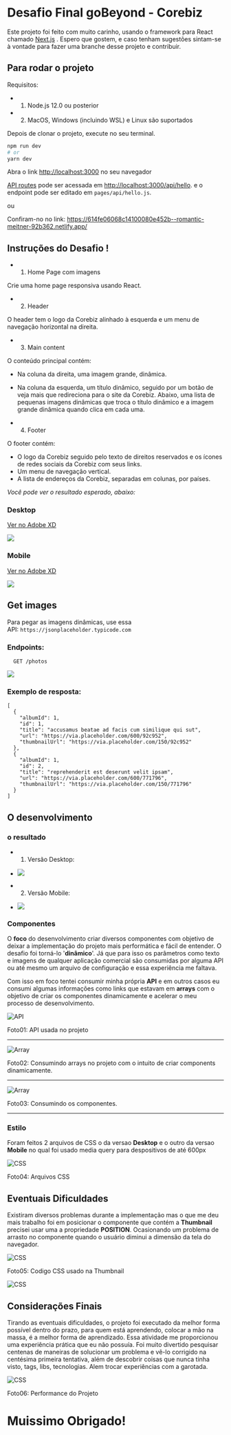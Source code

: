 # Desafio Final goBeyond - Corebiz

Este projeto foi feito com muito carinho, usando o framework para React chamado [Next.js](https://nextjs.org/) .  Espero que gostem, e caso tenham sugestões sintam-se à vontade para fazer uma branche desse projeto e contribuir.



## Para rodar o projeto

Requisitos:

- 1. Node.js 12.0 ou posterior
- 2. MacOS, Windows (incluindo WSL) e Linux são suportados

Depois de clonar o projeto, execute no seu terminal.

```bash
npm run dev
# or
yarn dev
```

Abra o link [http://localhost:3000](http://localhost:3000) no seu navegador 



[API routes](https://nextjs.org/docs/api-routes/introduction) pode ser acessada em [http://localhost:3000/api/hello](http://localhost:3000/api/hello). e o endpoint pode ser editado em `pages/api/hello.js`.

ou

Confiram-no no link:  <https://614fe06068c14100080e452b--romantic-meitner-92b362.netlify.app/>

## Instruções do Desafio !




- 1.  Home Page com imagens

Crie uma home page responsiva usando React.

- 2.  Header

O header tem o logo da Corebiz alinhado à esquerda e um menu de navegação horizontal na direita.

- 3.  Main content

O conteúdo principal contém:

- Na coluna da direita, uma imagem grande, dinâmica.
- Na coluna da esquerda, um título dinâmico, seguido por um botão de veja mais que redireciona para o site da Corebiz. Abaixo, uma lista de pequenas imagens dinâmicas que troca o título dinâmico e a imagem grande dinâmica quando clica em cada uma.

- 4.  Footer

O footer contém:

- O logo da Corebiz seguido pelo texto de direitos reservados e os ícones de redes sociais da Corebiz com seus links.
- Um menu de navegação vertical.
- A lista de endereços da Corebiz, separadas em colunas, por países.

_Você pode ver o resultado esperado, abaixo:_

### Desktop

[Ver no Adobe XD](https://xd.adobe.com/view/e100320d-9539-4cd9-9146-e27f75204e69-b453/)

![](https://user-images.githubusercontent.com/39542011/134087688-6788812c-4b71-4148-8203-e785faf38a99.png)
### Mobile

[Ver no Adobe XD](https://xd.adobe.com/view/e100320d-9539-4cd9-9146-e27f75204e69-b453/screen/02609f96-fe10-4a61-b495-782296f4c193)

![](https://user-images.githubusercontent.com/39542011/134087724-d741e6b5-9c8c-4414-abec-6dae29228523.png)
## Get images

Para pegar as imagens dinâmicas, use essa API: `https://jsonplaceholder.typicode.com`

### Endpoints:

```
  GET /photos
```
![](https://whimuc.com/FizL9Ctq6BkHP1Cq1jYGLT/AjJ6CMcWC5B2fP.png)
### Exemplo de resposta:

```
[
  {
    "albumId": 1,
    "id": 1,
    "title": "accusamus beatae ad facis cum similique qui sut",
    "url": "https://via.placeholder.com/600/92c952",
    "thumbnailUrl": "https://via.placeholder.com/150/92c952"
  },
  {
    "albumId": 1,
    "id": 2,
    "title": "reprehenderit est deserunt velit ipsam",
    "url": "https://via.placeholder.com/600/771796",
    "thumbnailUrl": "https://via.placeholder.com/150/771796"
  }
]
```



## O desenvolvimento

### o resultado 

- 1. Versão Desktop:
- ![](public/gif01.gif)


- 2. Versão Mobile:
- ![](public/gif02.gif)





### Componentes

O **foco** do desenvolvimento  criar diversos componentes com objetivo de deixar a implementação do projeto mais performática e fácil de entender.
O desafio foi torná-lo '**dinâmico**'.
Já que para isso os parâmetros como texto e imagens de qualquer aplicação comercial são consumidas por alguma API ou até mesmo um arquivo de configuração e essa experiência me faltava.
 
Com isso em foco tentei consumir minha própria **API** e em outros casos eu consumi algumas informações como links que estavam em **arrays** com o objetivo de criar os componentes dinamicamente e acelerar o meu processo de desenvolvimento.

![API](public/f01.png)

Foto01: API usada no projeto

___

![Array](public/f02.png)

Foto02: Consumindo arrays no projeto com o intuito de criar components dinamicamente.

___

![Array](public/f03.png)

Foto03: Consumindo os componentes.
___


### Estilo

Foram feitos 2 arquivos de CSS o da versao **Desktop** e o outro da versao **Mobile** no qual foi usado media query para despositivos de até 600px

![CSS](public/f04.png)

Foto04: Arquivos CSS


## Eventuais Dificuldades

Existiram diversos problemas durante a implementação mas o que me deu mais trabalho foi em posicionar o componente que contém a **Thumbnail** precisei usar uma a propriedade **POSITION**. Ocasionando um problema de arrasto no componente quando o usuário diminui a dimensão da tela do navegador.


![CSS](public/f05.png)

Foto05: Codigo CSS usado na Thumbnail



![CSS](public/gif03.gif)

## Considerações Finais

Tirando as eventuais dificuldades, o projeto foi executado da melhor forma possível dentro do prazo, para quem está aprendendo, colocar a mão na massa, é a melhor forma de aprendizado. 
Essa atividade me proporcionou uma experiência prática que eu não possuía. Foi muito divertido pesquisar centenas de maneiras de solucionar um problema e vê-lo corrigido na centésima primeira tentativa, além de descobrir coisas que nunca tinha visto, tags, libs, tecnologias. Alem trocar experiências com a garotada.
 

 ![CSS](public/f06.png)

Foto06: Performance do Projeto



# Muissimo Obrigado! 

